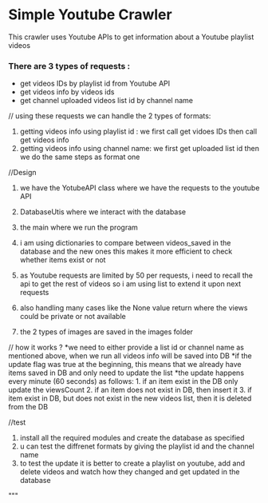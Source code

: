 # Simple Youtube Crawler

This crawler uses Youtube APIs to get information about a Youtube playlist videos 

### There are 3 types of requests : 
* get videos IDs by playlist id from Youtube API
* get videos info by videos ids 
* get channel uploaded videos list id by channel name

//
using these requests we can handle the 2 types of formats:
1. getting videos info using playlist id :
    we first call get vidoes IDs then call get videos info
2. getting videos info using channel name:
    we first get uploaded list id then we do the same steps as 
    format one

//Design
1. we have the YotubeAPI class where we have the requests to the youtube API

2. DatabaseUtis where we interact with the database 

3. the main where we run the program

4. i am using dictionaries to compare between videos_saved in the database and the new ones
 this makes it more efficient to check whether items exist or not

5. as Youtube requests are limited by 50 per requests, i need to recall the api to get the rest of videos
 so i am using list to extend it upon next requests 

6. also handling many cases like the None value return where the views could be private or not available

7. the 2 types of images are saved in the images folder 


// how it works ?
*we need to either provide a list id or channel name as mentioned above, 
when we run all videos info will be saved into DB
*if the update flag was true at the beginning, this means that we already have items saved in DB
and only need to update the list
*the update happens every minute (60 seconds) as follows:
    1. if an item exist in the DB only update the viewsCount
    2. if an item does not exist in DB, then insert it 
    3. if item exist in DB, but does not exist in the new videos list, then it is deleted from the DB

//test
1. install all the required modules and create the database as specified
2. u can test the diffrenet formats by giving the playlist id and the channel name
3. to test the update it is better to create a playlist on youtube, add and delete videos and watch how they
changed and get updated in the database

 
"""
